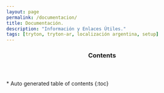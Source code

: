 ```yaml
---
layout: page
permalink: /documentacion/
title: Documentación.
description: "Información y Enlaces Útiles."
tags: [tryton, tryton-ar, localización argentina, setup]
---
```

<section id="table-of-contents" class="toc">
  <header>
    <h3>Contents</h3>
  </header>
<div id="drawer" markdown="1">
*  Auto generated table of contents
{:toc}
</div>
</section><!-- /#table-of-contents -->

